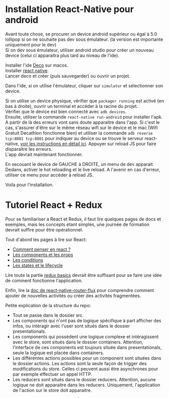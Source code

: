 Installation React-Native pour android
======================================

Avant toute chose, se procurer un device android supérieur ou égal à 5.0 lollipop
si on ne souhaite pas dev sous émulateur. (la version est importante uniquement pour le dev)  
Si on dev sous émulateur, utiliser android studio pour créer un nouveau device
(celui ci apparaitra plus tard au niveau de l'ide).  

Installer l'ide [Deco](https://www.decosoftware.com/) sur macos.  
Installer [react native](https://facebook.github.io/react-native/docs/getting-started.html).  
Lancer deco et créer (puis sauvegarder) ou ouvrir un projet.

Dans l'ide, si on utilise l'émulateur, cliquer sur `simulator` et sélectionner son device.  

Si on utilise un device physique, vérifier que `packager running` est activé (en bas à droite),
ouvrir un terminal et accéder à la racine du projet.  
Vérifier que le device est bien connecté avec `adb devices`.  
Ensuite, utiliser la commande `react-native run-android` pour installer l'apk.  
A partir de là des erreurs vont sans doute apparaitre dans l'app.
Si c'est le cas, s'assurer d'être sur le même réseau wifi sur le device et le mac (Wifi Gratuit Decathlon fonctionne bien)
et utiliser la commande `adb reverse tcp:8081 tcp:8081` pour indiquer au device
ou se trouve le serveur react-native, [voir les instructions en détail ici](https://www.decosoftware.com/docs/react-native/running-on-device-android.html).
Appuyer sur reload JS pour faire disparaitre les erreurs.  
L'app devrait maintenant fonctionner.

En secouant le device de GAUCHE à DROITE, un menu de dev apparait.
Dedans, activer le hot reloading et le live reload.
A l'avenir en cas d'erreur, utiliser ce menu pour accéder à reload JS.

Voila pour l'installation.


Tutoriel React + Redux
======================

Pour se familiariser a React et Redux, il faut lire quelques pages de docs et exemples,
mais les concepts étant simples, une journée de formation devrait suffire pour être opérationnel.  

Tout d'abord les pages à lire sur React:

* [Comment penser en react ?](https://facebook.github.io/react/docs/thinking-in-react.html)
* [Les components et les props](https://facebook.github.io/react/docs/components-and-props.html)
* [Les conditions](https://facebook.github.io/react/docs/conditional-rendering.html)
* [Les states et le lifecycle](https://facebook.github.io/react/docs/state-and-lifecycle.html)

Lire toute la partie [redux basics](http://redux.js.org/docs/basics/) devrait être suffisant
pour se faire une idée de comment fonctionne l'application.  

Enfin, lire la [doc de react-native-router-flux](https://github.com/aksonov/react-native-router-flux/tree/master/docs)
pour comprendre comment ajouter de nouvelles activités ou créer des activités fragmentées.

Petite explication de la structure du repo:

* Tout se passe dans le dossier src.
* Les components qui n'ont pas de logique spécifique à part afficher des infos, ou intéragir avec l'user sont situés dans le dossier presentationals.
* Les components qui possèdent une logique complexe et intéragissent avec le store, sont situés dans le dossier containers.
  Attention, l'interface de ces components est toujours située dans presentationals, seule la logique est placée dans containers.
* Les différentes actions possibles pour un component sont situées dans le dossier actions.
  Les actions sont la seule façon de trigger des modifications du store.
  Celles ci peuvent aussi être asynchrones pour par exemple effectuer un appel HTTP.
* Les reducers sont situés dans le dossier reducers.
  Attention, aucune logique ne doit apparaitre dans les reducers.
  Uniquement, l'application de l'action sur le store doit apparaitre.